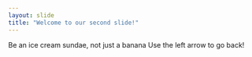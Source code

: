 ```yaml
---
layout: slide
title: "Welcome to our second slide!"
---
```

Be an ice cream sundae, not just a banana
Use the left arrow to go back!
